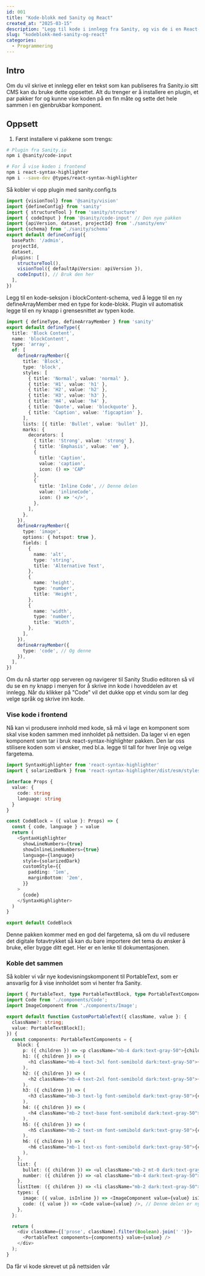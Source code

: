 ```yaml
---
id: 001
title: "Kode-blokk med Sanity og React"
created_at: "2025-03-15"
description: "Legg til kode i innlegg fra Sanity, og vis de i en React-komponent"
slug: "kodeblokk-med-sanity-og-react"
categories: 
  - Programmering
---
```


## Intro
Om du vil skrive et innlegg eller en tekst som kan publiseres fra Sanity.io sitt CMS kan du bruke dette oppsettet. Alt du trenger er å installere en plugin, et par pakker for og kunne vise koden på en fin måte og sette det hele sammen i en gjenbrukbar komponent.

## Oppsett

1. Først installere vi pakkene som trengs:

```bash
# Plugin fra Sanity.io
npm i @sanity/code-input

# For å vise koden i frontend
npm i react-syntax-highlighter 
npm i --save-dev @types/react-syntax-highlighter
```

Så kobler vi opp plugin med sanity.config.ts

```typescript
import {visionTool} from '@sanity/vision'
import {defineConfig} from 'sanity'
import { structureTool } from 'sanity/structure'
import { codeInput } from '@sanity/code-input' // Den nye pakken
import {apiVersion, dataset, projectId} from './sanity/env'
import {schema} from './sanity/schema'
export default defineConfig({
  basePath: '/admin',
  projectId,
  dataset,
  plugins: [
    structureTool(),
    visionTool({ defaultApiVersion: apiVersion }),
    codeInput(), // Bruk den her
  ],
})
```

Legg til en kode-seksjon i blockContent-schema, ved å legge til en ny defineArrayMember med en type for kode-blokk. Plugin vil automatisk legge til en ny knapp i grensesnittet av typen kode.

```typescript
import { defineType, defineArrayMember } from 'sanity'
export default defineType({
  title: 'Block Content',
  name: 'blockContent',
  type: 'array',
  of: [
    defineArrayMember({
      title: 'Block',
      type: 'block',
      styles: [
        { title: 'Normal', value: 'normal' },
        { title: 'H1', value: 'h1' },
        { title: 'H2', value: 'h2' },
        { title: 'H3', value: 'h3' },
        { title: 'H4', value: 'h4' },
        { title: 'Quote', value: 'blockquote' },
        { title: 'Caption', value: 'figcaption' },
      ],
      lists: [{ title: 'Bullet', value: 'bullet' }],
      marks: {
        decorators: [
          { title: 'Strong', value: 'strong' },
          { title: 'Emphasis', value: 'em' },
          {
            title: 'Caption',
            value: 'caption',
            icon: () => 'CAP'
          },
          {
            title: 'Inline Code', // Denne delen
            value: 'inlineCode',
            icon: () => '</>',
          },
        ],
      },
    }),
    defineArrayMember({
      type: 'image',
      options: { hotspot: true },
      fields: [
        {
          name: 'alt',
          type: 'string',
          title: 'Alternative Text',
        },
        {
          name: 'height',
          type: 'number',
          title: 'Height',
        },
        {
          name: 'width',
          type: 'number',
          title: 'Width',
        },
      ],
    }),
    defineArrayMember({
      type: 'code', // Og denne
    }),
  ],
})
```

Om du nå starter opp serveren og navigerer til Sanity Studio editoren så vil du se en ny knapp i menyen for å skrive inn kode i hoveddelen av et innlegg.
Når du klikker på "Code" vil det dukke opp et vindu som lar deg velge språk og skrive inn kode.

### Vise kode i frontend

Nå kan vi produsere innhold med kode, så må vi lage en komponent som skal vise koden sammen med innholdet på nettsiden. Da lager vi en egen komponent som tar i bruk react-syntax-highlighter pakken. Den lar oss stilisere koden som vi ønsker, med bl.a. legge til tall for hver linje og velge fargetema.

```typescript
import SyntaxHighlighter from 'react-syntax-highlighter'
import { solarizedDark } from 'react-syntax-highlighter/dist/esm/styles/hljs'

interface Props {
  value: {
    code: string
    language: string
  }
}

const CodeBlock = ({ value }: Props) => {
  const { code, language } = value
  return (
    <SyntaxHighlighter
      showLineNumbers={true}
      showInlineLineNumbers={true}
      language={language}
      style={solarizedDark}
      customStyle={{
        padding: '1em',
        marginBottom: '2em',
      }}
    >
      {code}
    </SyntaxHighlighter>
  )
}

export default CodeBlock

```

Denne pakken kommer med en god del fargetema, så om du vil redusere det digitale fotavtrykket så kan du bare importere det tema du ønsker å bruke, eller bygge ditt eget. Her er en lenke til dokumentasjonen.

### Koble det sammen

Så kobler vi vår nye kodevisningskomponent til PortableText, som er ansvarlig for å vise innholdet som vi henter fra Sanity.

```typescript
import { PortableText, type PortableTextBlock, type PortableTextComponents } from 'next-sanity';
import Code from './components/Code';
import ImageComponent from './components/Image';

export default function CustomPortableText({ className, value }: {
  className?: string;
  value: PortableTextBlock[];
}) {
  const components: PortableTextComponents = {
    block: {
      p: ({ children }) => <p className="mb-4 dark:text-gray-50">{children}</p>,
      h1: ({ children }) => (
        <h1 className="mb-4 text-3xl font-semibold dark:text-gray-50">{children}</h1>
      ),
      h2: ({ children }) => (
        <h2 className="mb-4 text-2xl font-semibold dark:text-gray-50">{children}</h2>
      ),
      h3: ({ children }) => (
        <h3 className="mb-3 text-lg font-semibold dark:text-gray-50">{children}</h3>
      ),
      h4: ({ children }) => (
        <h4 className="mb-2 text-base font-semibold dark:text-gray-50">{children}</h4>
      ),
      h5: ({ children }) => (
        <h5 className="mb-2 text-sm font-semibold dark:text-gray-50">{children}</h5>
      ),
      h6: ({ children }) => (
        <h6 className="mb-1 text-xs font-semibold dark:text-gray-50">{children}</h6>
      ),
    },
    list: {
      bullet: ({ children }) => <ul className="mb-2 mt-0 dark:text-gray-50">{children}</ul>,
      number: ({ children }) => <ol className="mb-4 dark:text-gray-50">{children}</ol>,
    },
    listItem: ({ children }) => <li className="mb-2 dark:text-gray-50">{children}</li>,
    types: {
      image: ({ value, isInline }) => <ImageComponent value={value} isInline={isInline} />,
      code: ({ value }) => <Code value={value} />, // Denne delen er ny!
    },
  };

  return (
    <div className={['prose', className].filter(Boolean).join(' ')}>
      <PortableText components={components} value={value} />
    </div>
  );
}
```

Da får vi kode skrevet ut på nettsiden vår